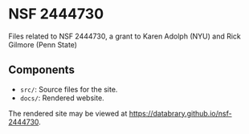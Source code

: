 # NSF 2444730

Files related to NSF 2444730, a grant to Karen Adolph (NYU) and Rick Gilmore (Penn State)

## Components

- `src/`: Source files for the site.
- `docs/`: Rendered website.

The rendered site may be viewed at <https://databrary.github.io/nsf-2444730>.